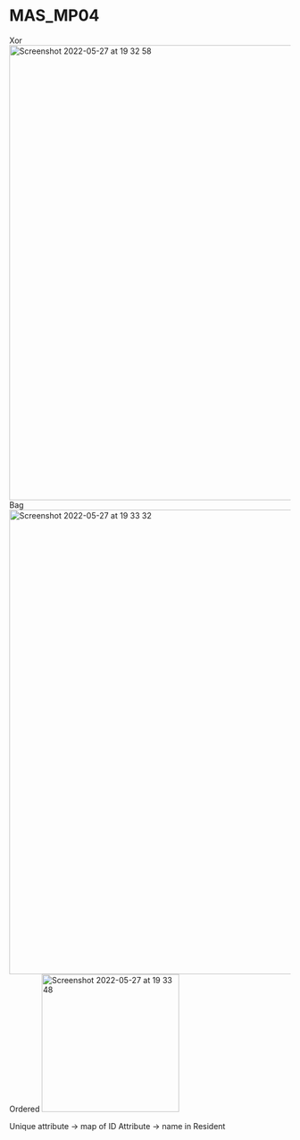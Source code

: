 # MAS_MP04
Xor 
<img width="813" alt="Screenshot 2022-05-27 at 19 32 58" src="https://user-images.githubusercontent.com/65307654/170761965-c7851f43-ee53-4ed1-88e5-30070a7046e1.png">
Bag
<img width="830" alt="Screenshot 2022-05-27 at 19 33 32" src="https://user-images.githubusercontent.com/65307654/170762059-3b60d5ce-bcc3-4c81-8618-ce59e1666b21.png">
Ordered
<img width="246" alt="Screenshot 2022-05-27 at 19 33 48" src="https://user-images.githubusercontent.com/65307654/170762113-3eb90b05-2723-4e2d-b165-61287743baee.png">


Unique attribute -> map of ID
Attribute -> name in Resident
